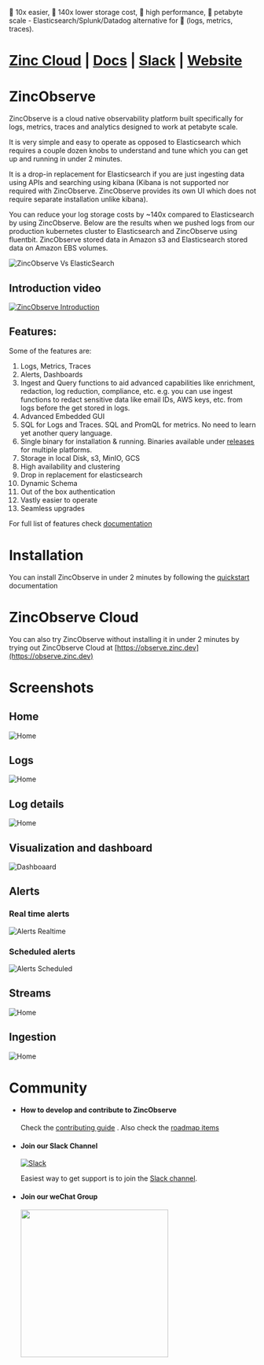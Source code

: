 🚀 10x easier, 🚀 140x lower storage cost, 🚀 high performance, 🚀 petabyte scale - Elasticsearch/Splunk/Datadog alternative for 🚀 (logs, metrics, traces).


# [Zinc Cloud](https://observe.zinc.dev) | [Docs](https://zinc.dev/docs) | [Slack](https://join.slack.com/t/zinc-nvh4832/shared_invite/zt-11r96hv2b-UwxUILuSJ1duzl_6mhJwVg) | [Website](https://zinc.dev) 

# ZincObserve
ZincObserve is a cloud native observability platform built specifically for logs, metrics, traces and analytics designed to work at petabyte scale.

It is very simple and easy to operate as opposed to Elasticsearch which requires a couple dozen knobs to understand and tune which you can get up and running in under 2 minutes.

It is a drop-in replacement for Elasticsearch if you are just ingesting data using APIs and searching using kibana (Kibana is not supported nor required with ZincObserve. ZincObserve provides its own UI which does not require separate installation unlike kibana).

You can reduce your log storage costs by ~140x compared to Elasticsearch by using ZincObserve. Below are the results when we pushed logs from our production kubernetes cluster to Elasticsearch and ZincObserve using fluentbit. ZincObserve stored data in Amazon s3 and Elasticsearch stored data on Amazon EBS volumes.

![ZincObserve Vs ElasticSearch](./screenshots/zo_vs_es.png)

## Introduction video

[![ZincObserve Introduction](./screenshots/zo_intro_youtube.png)](https://www.youtube.com/watch?v=cPMH1Am2_zM)

## Features:

Some of the features are:

1. Logs, Metrics, Traces
1. Alerts, Dashboards
1. Ingest and Query functions to aid advanced capabilities like enrichment, redaction, log reduction, compliance, etc. e.g. you can use ingest functions to redact sensitive data like email IDs, AWS keys, etc. from logs before the get stored in logs.
1. Advanced Embedded GUI
1. SQL for Logs and Traces. SQL and PromQL for metrics. No need to learn yet another query language.
1. Single binary for installation & running. Binaries available under [releases](https://github.com/zinclabs/zincobserve/releases) for multiple platforms.
1. Storage in local Disk, s3, MinIO, GCS
1. High availability and clustering
1. Drop in replacement for elasticsearch
1. Dynamic Schema
1. Out of the box authentication
1. Vastly easier to operate
1. Seamless upgrades

For full list of features check [documentation](https://docs.zinc.dev/ZincObserve/#project-status-features-and-roadmap)


# Installation

You can install ZincObserve in under 2 minutes by following the [quickstart](https://docs.zinc.dev/ZincObserve/quickstart/) documentation

# ZincObserve Cloud 

You can also try ZincObserve without installing it in under 2 minutes by trying out ZincObserve Cloud  at [https://observe.zinc.dev](https://observe.zinc.dev)

# Screenshots

## Home
![Home](./screenshots/zo_home.png)

## Logs

![Home](./screenshots/zo_logs.png)

## Log details

![Home](./screenshots/zo_log_details.png)


## Visualization and dashboard

![Dashboaard](./screenshots/dashboard.png)

## Alerts

### Real time alerts

![Alerts Realtime](./screenshots/alert_realtime.jpg)

### Scheduled alerts

![Alerts Scheduled](./screenshots/alert_scheduled.jpg)

## Streams

![Home](./screenshots/zo_streams.png)

## Ingestion

![Home](./screenshots/zo_ingestion.png)


# Community

- #### How to develop and contribute to ZincObserve

  Check the [contributing guide](./CONTRIBUTING.md) . Also check the [roadmap items](https://github.com/orgs/zinclabs/projects/7)

- #### Join our Slack Channel

  [![Slack](./screenshots/slack.png)](https://join.slack.com/t/zinc-nvh4832/shared_invite/zt-11r96hv2b-UwxUILuSJ1duzl_6mhJwVg)

  Easiest way to get support is to join the [Slack channel](https://join.slack.com/t/zincobserve/shared_invite/zt-11r96hv2b-UwxUILuSJ1duzl_6mhJwVg).

- #### Join our weChat Group

  <img src="./screenshots/wechat_qr.jpg" width="300">
